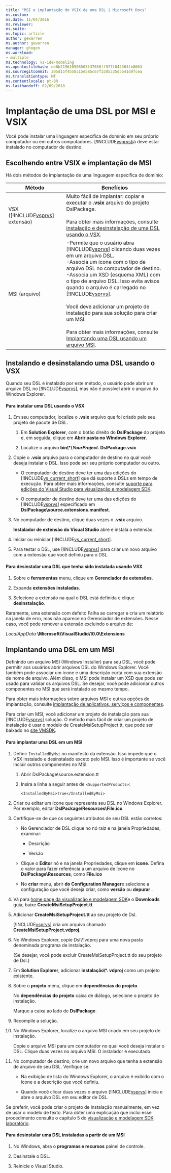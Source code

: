 ```yaml
---
title: "MSI e implantação do VSIX de uma DSL | Microsoft Docs"
ms.custom: 
ms.date: 11/04/2016
ms.reviewer: 
ms.suite: 
ms.topic: article
author: gewarren
ms.author: gewarren
manager: ghogen
ms.workload:
- multiple
ms.technology: vs-ide-modeling
ms.openlocfilehash: de6b219610908503f37658ff977f042363fb8663
ms.sourcegitcommit: 205d15f4558315e585c67f33d5335d5b41d0fcea
ms.translationtype: MT
ms.contentlocale: pt-BR
ms.lasthandoff: 02/09/2018
---
```

# <a name="msi-and-vsix-deployment-of-a-dsl"></a>Implantação de uma DSL por MSI e VSIX
Você pode instalar uma linguagem específica de domínio em seu próprio computador ou em outros computadores. [!INCLUDE[vsprvs](../code-quality/includes/vsprvs_md.md)]já deve estar instalado no computador de destino.  
  
##  <a name="which"></a>Escolhendo entre VSIX e implantação de MSI  
 Há dois métodos de implantação de uma linguagem específica de domínio:  
  
|Método|Benefícios|  
|------------|--------------|  
|VSX ([!INCLUDE[vsprvs](../code-quality/includes/vsprvs_md.md)] extensão)|Muito fácil de implantar: copiar e executar o **.vsix** arquivo do projeto DslPackage.<br /><br /> Para obter mais informações, consulte [instalação e desinstalação de uma DSL usando o VSX](#Installing).|  
|MSI (arquivo)|-Permite que o usuário abra [!INCLUDE[vsprvs](../code-quality/includes/vsprvs_md.md)] clicando duas vezes em um arquivo DSL.<br />-Associa um ícone com o tipo de arquivo DSL no computador de destino.<br />-Associa um XSD (esquema XML) com o tipo de arquivo DSL. Isso evita avisos quando o arquivo é carregado no [!INCLUDE[vsprvs](../code-quality/includes/vsprvs_md.md)].<br /><br /> Você deve adicionar um projeto de instalação para sua solução para criar um MSI.<br /><br /> Para obter mais informações, consulte [Implantando uma DSL usando um arquivo MSI](#msi).|  
  
##  <a name="Installing"></a>Instalando e desinstalando uma DSL usando o VSX  
 Quando seu DSL é instalado por este método, o usuário pode abrir um arquivo DSL no [!INCLUDE[vsprvs](../code-quality/includes/vsprvs_md.md)], mas não é possível abrir o arquivo do Windows Explorer.  
  
#### <a name="to-install-a-dsl-by-using-the-vsx"></a>Para instalar uma DSL usando o VSX  
  
1.  Em seu computador, localize o **.vsix** arquivo que foi criado pelo seu projeto de pacote de DSL.  
  
    1.  Em **Solution Explorer**, com o botão direito do **DslPackage** do projeto e, em seguida, clique em **Abrir pasta no Windows Explorer**.  
  
    2.  Localize o arquivo **bin\\\*\\***YourProject***. DslPackage.vsix**  
  
2.  Copie o **.vsix** arquivo para o computador de destino no qual você deseja instalar o DSL. Isso pode ser seu próprio computador ou outro.  
  
    -   O computador de destino deve ter uma das edições do [!INCLUDE[vs_current_short](../code-quality/includes/vs_current_short_md.md)] que dá suporte a DSLs em tempo de execução. Para obter mais informações, consulte [suporte para edições do Visual Studio para visualização e modelagem SDK](../modeling/supported-visual-studio-editions-for-visualization-amp-modeling-sdk.md).  
  
    -   O computador de destino deve ter uma das edições do [!INCLUDE[vsprvs](../code-quality/includes/vsprvs_md.md)] especificado em **DslPackage\source.extensions.manifest**.  
  
3.  No computador de destino, clique duas vezes o **.vsix** arquivo.  
  
     **Instalador de extensão do Visual Studio** abre e instala a extensão.  
  
4.  Iniciar ou reiniciar [!INCLUDE[vs_current_short](../code-quality/includes/vs_current_short_md.md)].  
  
5.  Para testar o DSL, use [!INCLUDE[vsprvs](../code-quality/includes/vsprvs_md.md)] para criar um novo arquivo com a extensão que você definiu para o DSL.  
  
#### <a name="to-uninstall-a-dsl-that-was-installed-by-using-vsx"></a>Para desinstalar uma DSL que tenha sido instalada usando VSX  
  
1.  Sobre o **ferramentas** menu, clique em **Gerenciador de extensões**.  
  
2.  Expanda **extensões instaladas**.  
  
3.  Selecione a extensão na qual o DSL está definida e clique **desinstalação**.  
  
 Raramente, uma extensão com defeito Falha ao carregar e cria um relatório na janela de erro, mas não aparece no Gerenciador de extensões. Nesse caso, você pode remover a extensão excluindo o arquivo de:  
  
 *LocalAppData* **\Microsoft\VisualStudio\10.0\Extensions**  
  
##  <a name="msi"></a>Implantando uma DSL em um MSI  
 Definindo um arquivo MSI (Windows Installer) para seu DSL, você pode permitir aos usuários abrir arquivos DSL do Windows Explorer. Você também pode associar um ícone e uma descrição curta com sua extensão de nome de arquivo. Além disso, o MSI pode instalar um XSD que pode ser usado para validar os arquivos DSL. Se desejar, você pode adicionar outros componentes no MSI que será instalado ao mesmo tempo.  
  
 Para obter mais informações sobre arquivos MSI e outras opções de implantação, consulte [implantação de aplicativos, serviços e componentes](../deployment/deploying-applications-services-and-components.md).  
  
 Para criar um MSI, você adicionar um projeto de instalação para sua [!INCLUDE[vsprvs](../code-quality/includes/vsprvs_md.md)] solução. O método mais fácil de criar um projeto de instalação é usar o modelo de CreateMsiSetupProject.tt, que pode ser baixado no [site VMSDK](http://go.microsoft.com/fwlink/?LinkID=186128).  
  
#### <a name="to-deploy-a-dsl-in-an-msi"></a>Para implantar uma DSL em um MSI  
  
1.  Definir `InstalledByMsi` no manifesto da extensão. Isso impede que o VSX instalado e desinstalado exceto pelo MSI. Isso é importante se você incluir outros componentes no MSI.  
  
    1.  Abrir DslPackage\source.extension.tt  
  
    2.  Insira a linha a seguir antes de `<SupportedProducts>`:  
  
        ```  
        <InstalledByMsi>true</InstalledByMsi>  
        ```  
  
2.  Criar ou editar um ícone que representa seu DSL no Windows Explorer. Por exemplo, editar **DslPackage\Resources\File.ico**  
  
3.  Certifique-se de que os seguintes atributos de seu DSL estão corretos:  
  
    -   No Gerenciador de DSL clique no nó raiz e na janela Propriedades, examinar:  
  
        -   Descrição  
  
        -   Versão  
  
    -   Clique o **Editor** nó e na janela Propriedades, clique em **ícone**. Defina o valor para fazer referência a um arquivo de ícone no **DslPackage\Resources**, como **File.ico**  
  
    -   No **criar** menu, abrir **do Configuration Manager**e selecione a configuração que você deseja criar, como **versão** ou **depurar** .  
  
4.  Vá para [home page da visualização e modelagem SDK](http://go.microsoft.com/fwlink/?LinkID=186128)e o **Downloads** guia, baixe **CreateMsiSetupProject.tt**.  
  
5.  Adicionar **CreateMsiSetupProject.tt** ao seu projeto de Dsl.  
  
     [!INCLUDE[vsprvs](../code-quality/includes/vsprvs_md.md)] cria um arquivo chamado **CreateMsiSetupProject.vdproj**.  
  
6.  No Windows Explorer, copie Dsl\\*.vdproj para uma nova pasta denominada programa de instalação.  
  
     (Se desejar, você pode excluir CreateMsiSetupProject.tt do seu projeto de Dsl.)  
  
7.  Em **Solution Explorer**, adicionar **instalação\\\*. vdproj** como um projeto existente.  
  
8.  Sobre o **projeto** menu, clique em **dependências do projeto**.  
  
     No **dependências do projeto** caixa de diálogo, selecione o projeto de instalação.  
  
     Marque a caixa ao lado de **DslPackage**.  
  
9. Recompile a solução.  
  
10. No Windows Explorer, localize o arquivo MSI criado em seu projeto de instalação.  
  
     Copie o arquivo MSI para um computador no qual você deseja instalar o DSL. Clique duas vezes no arquivo MSI. O instalador é executado.  
  
11. No computador de destino, crie um novo arquivo que tenha a extensão de arquivo de seu DSL. Verifique se:  
  
    -   Na exibição de lista do Windows Explorer, o arquivo é exibido com o ícone e a descrição que você definiu.  
  
    -   Quando você clicar duas vezes o arquivo [!INCLUDE[vsprvs](../code-quality/includes/vsprvs_md.md)] inicia e abre o arquivo DSL em seu editor de DSL.  
  
 Se preferir, você pode criar o projeto de instalação manualmente, em vez de usar o modelo de texto. Para obter uma explicação que inclui esse procedimento consulte o capítulo 5 do [visualização e modelagem SDK laboratório](http://go.microsoft.com/fwlink/?LinkId=208878).  
  
#### <a name="to-uninstall-a-dsl-that-was-installed-from-an-msi"></a>Para desinstalar uma DSL instaladas a partir de um MSI  
  
1.  No Windows, abra o **programas e recursos** painel de controle.  
  
2.  Desinstale o DSL.  
  
3.  Reinicie o Visual Studio.